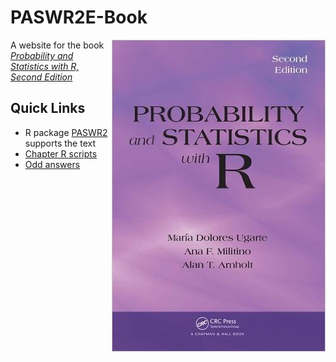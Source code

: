 PASWR2E-Book
===============
[<img src="PASWR2Ecover.jpg" align="right" />](http://www.amazon.com/Probability-Statistics-R-Second-Edition/dp/1466504390/ref=dp_ob_title_bk)

A website for the book [*Probability and Statistics with R, Second Edition*](http://alanarnholt.github.io/PASWR2E-Book/)

## Quick Links 

* R package [PASWR2](http://alanarnholt.github.io/PASWR2/) supports the text
* [Chapter R scripts](https://github.com/alanarnholt/PASWR2E-Rscripts)
* [Odd answers](http://alanarnholt.github.io/PASWR2E-Book/PASWR2EMODDforWEB.pdf)
